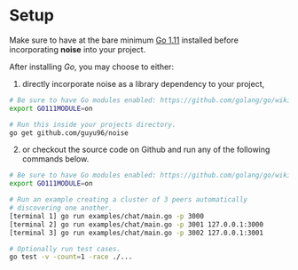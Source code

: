 # Setup

Make sure to have at the bare minimum [Go 1.11](https://golang.org/dl/) installed before incorporating **noise** into your project.

After installing _Go_, you may choose to either:

1. directly incorporate noise as a library dependency to your project,

```bash
# Be sure to have Go modules enabled: https://github.com/golang/go/wiki/Modules
export GO111MODULE=on

# Run this inside your projects directory.
go get github.com/guyu96/noise
```

2. or checkout the source code on Github and run any of the following commands below.

```bash
# Be sure to have Go modules enabled: https://github.com/golang/go/wiki/Modules
export GO111MODULE=on

# Run an example creating a cluster of 3 peers automatically
# discovering one another.
[terminal 1] go run examples/chat/main.go -p 3000
[terminal 2] go run examples/chat/main.go -p 3001 127.0.0.1:3000
[terminal 3] go run examples/chat/main.go -p 3002 127.0.0.1:3001

# Optionally run test cases.
go test -v -count=1 -race ./...
```